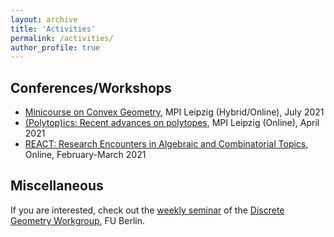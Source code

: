 ```yaml
---
layout: archive
title: 'Activities'
permalink: /activities/
author_profile: true
---
```


**Conferences/Workshops**
--------

- [Minicourse on Convex Geometry](https://www.mis.mpg.de/calendar/conferences/2021/congeo21.html), MPI Leipzig (Hybrid/Online), July 2021
- [(Polytop)ics: Recent advances on polytopes](https://www.mis.mpg.de/calendar/conferences/2021/polytopics2021/), MPI Leipzig (Online), April 2021
- [REACT: Research Encounters in Algebraic and Combinatorial Topics](https://sites.google.com/view/react-2021/home-page), Online, February-March 2021


**Miscellaneous**
-----------

If you are interested, check out the [weekly seminar](https://www.mi.fu-berlin.de/en/math/groups/discgeom/Seminar/index.html) of the [Discrete Geometry Workgroup](https://www.mi.fu-berlin.de/math/groups/discgeom/index.html), FU Berlin. 
